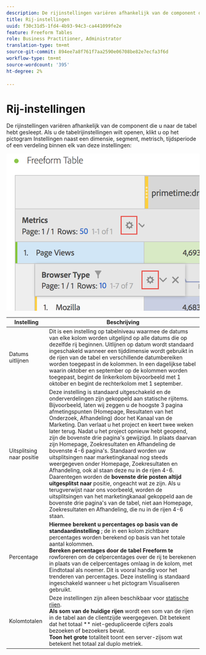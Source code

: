 ```yaml
---
description: De rijinstellingen variëren afhankelijk van de component die u naar de tabel hebt gesleept.
title: Rij-instellingen
uuid: f30c31d5-1fd4-4b93-94c3-ca441099fe2e
feature: Freeform Tables
role: Business Practitioner, Administrator
translation-type: tm+mt
source-git-commit: 894ee7a8f761f7aa2590e06708be82e7ecfa3f6d
workflow-type: tm+mt
source-wordcount: '395'
ht-degree: 2%

---
```



# Rij-instellingen

De rijinstellingen variëren afhankelijk van de component die u naar de tabel hebt gesleept. Als u de tabelrijinstellingen wilt openen, klikt u op het pictogram Instellingen naast een dimensie, segment, metrisch, tijdsperiode of een verdeling binnen elk van deze instellingen:

![](assets/row-settings.png)

| Instelling | Beschrijving |
|--- |--- |
| Datums uitlijnen | Dit is een instelling op tabelniveau waarmee de datums van elke kolom worden uitgelijnd op alle datums die op dezelfde rij beginnen. Uitlijnen op datum wordt standaard ingeschakeld wanneer een tijddimensie wordt gebruikt in de rijen van de tabel en verschillende datumbereiken worden toegepast in de kolommen. In een dagelijkse tabel waarin oktober en september op de kolommen worden toegepast, begint de linkerkolom bijvoorbeeld met 1 oktober en begint de rechterkolom met 1 september. |
| Uitsplitsing naar positie | Deze instelling is standaard uitgeschakeld en de onderverdelingen zijn gekoppeld aan statische rijitems. Bijvoorbeeld, laten wij zeggen u de hoogste 3 pagina afmetingspunten (Homepage, Resultaten van het Onderzoek, Afhandeling) door het Kanaal van de Marketing. Dan verlaat u het project en keert twee weken later terug. Nadat u het project opnieuw hebt geopend, zijn de bovenste drie pagina&#39;s gewijzigd. In plaats daarvan zijn Homepage, Zoekresultaten en Afhandeling de bovenste 4-6 pagina&#39;s. Standaard worden uw uitsplitsingen naar marketingkanaal nog steeds weergegeven onder Homepage, Zoekresultaten en Afhandeling, ook al staan deze nu in de rijen 4-6. <br> Daarentegen worden de  **bovenste drie posten altijd uitgesplitst naar** positie, ongeacht wat ze zijn. Als u terugverwijst naar ons voorbeeld, worden de uitsplitsingen van het marketingkanaal gekoppeld aan de bovenste drie pagina&#39;s van de tabel, niet aan Homepage, Zoekresultaten en Afhandeling, die nu in de rijen 4-6 staan. |
| Percentage | **Hiermee berekent u percentages op basis van de standaardinstelling** ; de in een kolom zichtbare percentages worden berekend op basis van het totale aantal kolommen. <br>**Bereken percentages door de tabel Freeform te** rowforeren om de celpercentages over de rij te berekenen in plaats van de celpercentages omlaag in de kolom, met Eindtotaal als noemer. Dit is vooral handig voor het trenderen van percentages. Deze instelling is standaard ingeschakeld wanneer u het pictogram Visualiseren gebruikt. |
| Kolomtotalen | Deze instellingen zijn alleen beschikbaar voor [statische rijen](manual-vs-dynamic-rows.md). <br> **Als som van de huidige rijen** wordt een som van de rijen in de tabel aan de clientzijde weergegeven. Dit betekent dat het totaal  ** niet-gedupliceerde cijfers zoals bezoeken of bezoekers bevat.  <br> **Toon het grote** totaliteit toont een server-zijsom wat betekent het totaal zal duplo metriek. |
